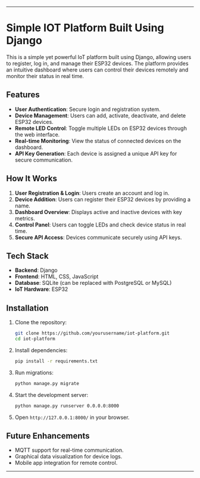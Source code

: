 

---

# Simple IOT Platform Built Using Django  

This is a simple yet powerful IoT platform built using Django, allowing users to register, log in, and manage their ESP32 devices. The platform provides an intuitive dashboard where users can control their devices remotely and monitor their status in real time.  

## Features  
- **User Authentication**: Secure login and registration system.  
- **Device Management**: Users can add, activate, deactivate, and delete ESP32 devices.  
- **Remote LED Control**: Toggle multiple LEDs on ESP32 devices through the web interface.  
- **Real-time Monitoring**: View the status of connected devices on the dashboard.  
- **API Key Generation**: Each device is assigned a unique API key for secure communication.  

## How It Works  
1. **User Registration & Login**: Users create an account and log in.  
2. **Device Addition**: Users can register their ESP32 devices by providing a name.  
3. **Dashboard Overview**: Displays active and inactive devices with key metrics.  
4. **Control Panel**: Users can toggle LEDs and check device status in real time.  
5. **Secure API Access**: Devices communicate securely using API keys.  

## Tech Stack  
- **Backend**: Django  
- **Frontend**: HTML, CSS, JavaScript  
- **Database**: SQLite (can be replaced with PostgreSQL or MySQL)  
- **IoT Hardware**: ESP32  

## Installation  
1. Clone the repository:  
   ```bash
   git clone https://github.com/yourusername/iot-platform.git
   cd iot-platform
   ```  
2. Install dependencies:  
   ```bash
   pip install -r requirements.txt
   ```  
3. Run migrations:  
   ```bash
   python manage.py migrate
   ```  
4. Start the development server:  
   ```bash
   python manage.py runserver 0.0.0.0:8000
   ```  
5. Open `http://127.0.0.1:8000/` in your browser.  

## Future Enhancements  
- MQTT support for real-time communication.  
- Graphical data visualization for device logs.  
- Mobile app integration for remote control.  

---

